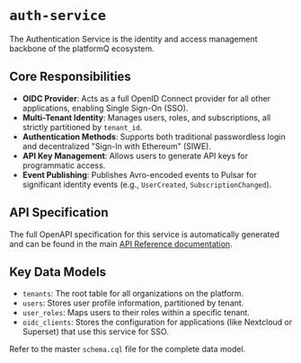# `auth-service`

The Authentication Service is the identity and access management backbone of the platformQ ecosystem.

## Core Responsibilities

- **OIDC Provider**: Acts as a full OpenID Connect provider for all other applications, enabling Single Sign-On (SSO).
- **Multi-Tenant Identity**: Manages users, roles, and subscriptions, all strictly partitioned by `tenant_id`.
- **Authentication Methods**: Supports both traditional passwordless login and decentralized "Sign-In with Ethereum" (SIWE).
- **API Key Management**: Allows users to generate API keys for programmatic access.
- **Event Publishing**: Publishes Avro-encoded events to Pulsar for significant identity events (e.g., `UserCreated`, `SubscriptionChanged`).

## API Specification

The full OpenAPI specification for this service is automatically generated and can be found in the main [API Reference documentation](.././docs/index.html).

## Key Data Models

- `tenants`: The root table for all organizations on the platform.
- `users`: Stores user profile information, partitioned by tenant.
- `user_roles`: Maps users to their roles within a specific tenant.
- `oidc_clients`: Stores the configuration for applications (like Nextcloud or Superset) that use this service for SSO.

Refer to the master `schema.cql` file for the complete data model. 